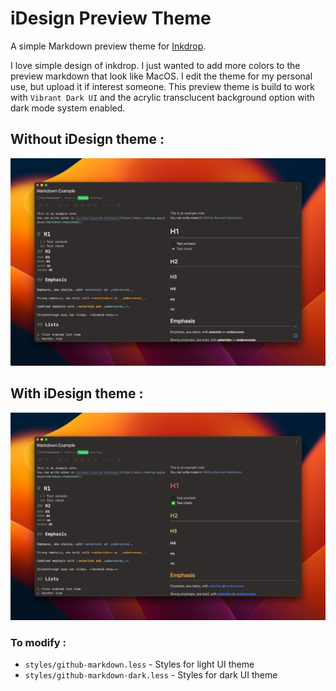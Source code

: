 # iDesign Preview Theme

A simple Markdown preview theme for [Inkdrop](https://www.inkdrop.app/).

I love simple design of inkdrop. I just wanted to add more colors to the preview markdown that look like MacOS.
I edit the theme for my personal use, but upload it if interest someone.
This preview theme is build to work with `Vibrant Dark UI` and the acrylic transclucent background option with dark mode system enabled.

## Without iDesign theme :
![before](/pictures/before.png)
## With iDesign theme :
![after](/pictures/after.png)

### To modify :
- `styles/github-markdown.less` - Styles for light UI theme
- `styles/github-markdown-dark.less` - Styles for dark UI theme
